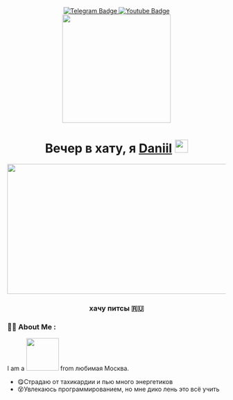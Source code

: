 <div id="badges" align="center">
  <a href="https://telegram.me/aristokratichno">
    <img src="https://img.shields.io/badge/Telegram-2CA5E0?style=for-the-badge&logo=telegram&logoColor=white" alt="Telegram Badge"/>
  </a>
  <a href="https://www.youtube.com/channel/UC5XZZcfNtt9gZmdJgw6CKtw">
    <img src="https://img.shields.io/badge/YouTube-red?style=for-the-badge&logo=youtube&logoColor=white" alt="Youtube Badge"/>
  </a>
</div>

<div id="viewprof" align="center">
  <img src="https://komarev.com/ghpvc/?username=BigBoyAbydabe&style=flat-square&color=blue" alt=""/>
</div>

<div id="header" align="center">
  <img src="https://media.giphy.com/media/3og0ILLVvPp8d64Jd6/giphy.gif" width="250"/>
</div>
<div id="heythere" align="center">
  <h1>
  Вечер в хату, я <a href="https://vk.com/aristokratichn1y" target="_blank">Daniil</a>
  <img src="https://media.giphy.com/media/hvRJCLFzcasrR4ia7z/giphy.gif" width="30px"/>
</h1>
</div>

<div align="center">
  <img src="https://media.giphy.com/media/fwbZnTftCXVocKzfxR/giphy.gif" width="600" height="300"/>
</div>

<h3 align="center">хачу питсы 🇷🇺</h3>


### :man_technologist: About Me :
I am a <img src="https://media.giphy.com/media/3o7WIFs2ydhIrdMcyA/giphy.gif" width="75"> from любимая Москва.
- 😋Страдаю от тахикардии и пью много энергетиков
- 😵Увлекаюсь программированием, но мне дико лень это всё учить

